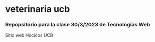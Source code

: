 # veterinaria ucb
### Repopsitorio para la clase 30/3/2023 de Tecnologías Web
Sitio web Hocicos UCB
